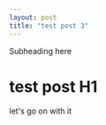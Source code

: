 ```yaml
---
layout: post
title: "test post 3"
---
```


Subheading here
<!--more-->

# test post H1 

let's go on with it
